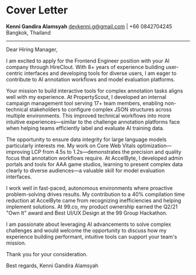 # Cover Letter

**Kenni Gandira Alamsyah**
devkenni.g@gmail.com | +66 0842704245
Bangkok, Thailand

---

Dear Hiring Manager,

I am excited to apply for the Frontend Engineer position with your AI company through HireClout. With 8+ years of experience building user-centric interfaces and developing tools for diverse users, I am eager to contribute to AI annotation workflows and model evaluation platforms.

Your mission to build interactive tools for complex annotation tasks aligns well with my experience. At PropertyScout, I developed an internal campaign management tool serving 17+ team members, enabling non-technical stakeholders to configure complex JSON structures across multiple environments. This improved technical workflows into more intuitive experiences—similar to the challenge annotation platforms face when helping teams efficiently label and evaluate AI training data.

The opportunity to ensure data integrity for large language models particularly interests me. My work on Core Web Vitals optimization—improving LCP from 4.5s to 1.2s—demonstrates the precision and quality focus that annotation workflows require. At AccelByte, I developed admin portals and tools for AAA game studios, learning to present complex data clearly to diverse audiences—a valuable skill for model evaluation interfaces.

I work well in fast-paced, autonomous environments where proactive problem-solving drives results. My contribution to a 40% compilation time reduction at AccelByte came from recognizing inefficiencies and helping implement solutions. At 99.co, my product ownership earned the Q2/21 "Own It" award and Best UI/UX Design at the 99 Group Hackathon.

I am passionate about leveraging AI advancements to solve complex challenges and would welcome the opportunity to discuss how my experience building performant, intuitive tools can support your team's mission.

Thank you for your consideration.

Best regards,
Kenni Gandira Alamsyah
